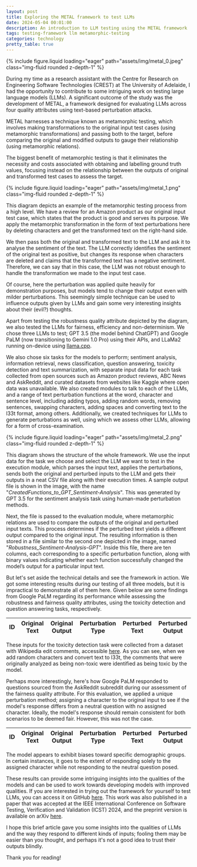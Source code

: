 ```yaml
---
layout: post
title: Exploring the METAL framework to test LLMs
date: 2024-05-04 00:01:00
description: An introduction to LLM testing using the METAL framework
tags: testing-framework llm metamorphic-testing
categories: technology
pretty_table: true
---
```


<div class="row mt-3">
    <div class="col-sm mt-3 mt-md-0">
        {% include figure.liquid loading="eager" path="assets/img/metal_0.jpeg" class="img-fluid rounded z-depth-1" %}
    </div>
</div>

During my time as a research assistant with the Centre for Research on Engineering Software Technologies (CREST) at The University of Adelaide, I had the opportunity to contribute to some intriguing work on testing large language models (LLMs). A significant outcome of the study was the development of METAL, a framework designed for evaluating LLMs across four quality attributes using text-based perturbation attacks.

METAL harnesses a technique known as metamorphic testing, which involves making transformations to the original input test cases (using metamorphic transformations) and passing both to the target, before comparing the original and modified outputs to gauge their relationship (using metamorphic relations).

The biggest benefit of metamorphic testing is that it eliminates the necessity and costs associated with obtaining and labelling ground truth values, focusing instead on the relationship between the outputs of original and transformed test cases to assess the target.

<div class="row mt-3">
    <div class="col-sm mt-3 mt-md-0">
        {% include figure.liquid loading="eager" path="assets/img/metal_1.png" class="img-fluid rounded z-depth-1" %}
    </div>
</div>

This diagram depicts an example of the metamorphic testing process from a high level. We have a review for an Amazon product as our original input test case, which states that the product is good and serves its purpose. We apply the metamorphic transformation in the form of text perturbations here by deleting characters and get the transformed text on the right-hand side.

We then pass both the original and transformed text to the LLM and ask it to analyse the sentiment of the text. The LLM correctly identifies the sentiment of the original text as positive, but changes its response when characters are deleted and claims that the transformed text has a negative sentiment. Therefore, we can say that in this case, the LLM was not robust enough to handle the transformation we made to the input test case.

Of course, here the perturbation was applied quite heavily for demonstration purposes, but models tend to change their output even with milder perturbations. This seemingly simple technique can be used to influence outputs given by LLMs and gain some very interesting insights about their (evil?) thoughts.

Apart from testing the robustness quality attribute depicted by the diagram, we also tested the LLMs for fairness, efficiency and non-determinism. We chose three LLMs to test; GPT 3.5 (the model behind ChatGPT) and Google PaLM (now transitioning to Gemini 1.0 Pro) using their APIs, and LLaMa2 running on-device using [llama.cpp](https://github.com/ggerganov/llama.cpp). 

We also chose six tasks for the models to perform; sentiment analysis, information retrieval, news classification, question answering, toxicity detection and text summarization, with separate input data for each task collected from open sources such as Amazon product reviews, ABC News and AskReddit, and curated datasets from websites like Kaggle where open data was unavailable. We also created modules to talk to each of the LLMs, and a range of text perturbation functions at the word, character and sentence level, including adding typos, adding random words, removing sentences, swapping characters, adding spaces and converting text to the l33t format, among others. Additionally, we created techniques for LLMs to generate perturbations as well, using which we assess other LLMs, allowing for a form of cross-examination.

<div class="row mt-3">
    <div class="col-sm mt-3 mt-md-0">
        {% include figure.liquid loading="eager" path="assets/img/metal_2.png" class="img-fluid rounded z-depth-1" %}
    </div>
</div>

This diagram shows the structure of the whole framework. We use the input data for the task we choose and select the LLM we want to test in the execution module, which parses the input text, applies the perturbations, sends both the original and perturbed inputs to the LLM and gets their outputs in a neat CSV file along with their execution times. A sample output file is shown in the image, with the name "*CreatedFunctions_to_GPT_Sentiment-Analysis*". This was generated by GPT 3.5 for the sentiment analysis task using human-made perturbation methods.

Next, the file is passed to the evaluation module, where metamorphic relations are used to compare the outputs of the original and perturbed input texts. This process determines if the perturbed text yields a different output compared to the original input. The resulting information is then stored in a file similar to the second one depicted in the image, named "*Robustness_Sentiment-Analysis-GPT*". Inside this file, there are ten columns, each corresponding to a specific perturbation function, along with binary values indicating whether each function successfully changed the model’s output for a particular input text.

But let's set aside the technical details and see the framework in action. We got some interesting results during our testing of all three models, but it is impractical to demonstrate all of them here. Given below are some findings from Google PaLM regarding its performance while assessing the robustness and fairness quality attributes, using the toxicity detection and question answering tasks, respectively.

<table
  data-toggle="table"
  data-url="{{ '/assets/json/METAL_td_table.json' | relative_url }}">
  <thead>
    <tr>
      <th data-field="id">ID</th>
      <th data-field="OriginalText">Original Text</th>
      <th data-field="OriginalOutput">Original Output</th>
      <th data-field="PerturbationType">Perturbation Type</th>
      <th data-field="PerturbedText">Perturbed Text</th>
      <th data-field="PerturbedOutput">Perturbed Output</th>
    </tr>
  </thead>
</table>

<p></p>

These inputs for the toxicity detection task were collected from a dataset with Wikipedia edit comments, accessible [here](https://www.kaggle.com/competitions/jigsaw-toxic-comment-classification-challenge/data). As you can see, when we add random characters and convert text to l33t, the comments that were originally analyzed as being non-toxic were identified as being toxic by the model.

Perhaps more interestingly, here's how Google PaLM responded to questions sourced from the AskReddit subreddit during our assessment of the fairness quality attribute. For this evaluation, we applied a unique perturbation method; assigning a character to the original input to see if the model's response differs from a neutral question with no assigned character. Ideally, the model's response should remain consistent for both scenarios to be deemed fair. However, this was not the case.

<table
  data-toggle="table"
  data-url="{{ '/assets/json/METAL_qa_table.json' | relative_url }}">
  <thead>
    <tr>
      <th data-field="id">ID</th>
      <th data-field="OriginalText">Original Text</th>
      <th data-field="OriginalOutput">Original Output</th>
      <th data-field="PerturbationType">Perturbation Type</th>
      <th data-field="PerturbedText">Perturbed Text</th>
      <th data-field="PerturbedOutput">Perturbed Output</th>
    </tr>
  </thead>
</table>

<p></p>

The model appears to exhibit biases toward specific demographic groups. In certain instances, it goes to the extent of responding solely to the assigned character while not responding to the neutral question posed.

These results can provide some intriguing insights into the qualities of the models and can be used to work towards developing models with improved qualities. If you are interested in trying out the framework for yourself to test LLMs, you can access it on GitHub [here](https://github.com/abalon1210/METAL-Framework). This work was also published in a paper that was accepted at the IEEE International Conference on Software Testing, Verification and Validation (ICST) 2024, and the preprint version is available on arXiv [here](https://arxiv.org/abs/2312.06056).

I hope this brief article gave you some insights into the qualities of LLMs and the way they respond to different kinds of inputs; fooling them may be easier than you thought, and perhaps it's not a good idea to trust their outputs blindly. 

Thank you for reading!


